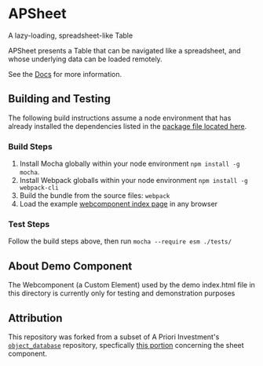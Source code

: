 # APSheet #
A lazy-loading, spreadsheet-like Table

APSheet presents a Table that can be navigated like a spreadsheet, and whose underlying data can be loaded remotely.

See the [Docs](docs/) for more information.

## Building and Testing ##
The following build instructions assume a node environment that has already installed the dependencies listed in the [package file located here](../../package.json).

### Build Steps ###
1. Install Mocha globally within your node environment `npm install -g mocha`.
2. Install Webpack globalls within your node environment `npm install -g webpack-cli`
3. Build the bundle from the source files: `webpack`
4. Load the example [webcomponent index page](./index.html) in any browser

### Test Steps ###
Follow the build steps above, then run `mocha --require esm ./tests/`

## About Demo Component ##
The Webcomponent (a Custom Element) used by the demo index.html file in this directory is currently only for testing and demonstration purposes
  
## Attribution ##
This repository was forked from a subset of A Priori Investment's [`object_database`](https://github.com/APrioriInvestments/object_database) repository, specfically [this portion](https://github.com/APrioriInvestments/object_database/tree/dev/object_database/web/content/webcomponents/sheet) concerning the sheet component.

